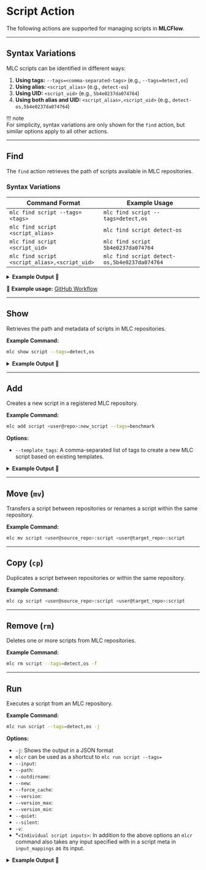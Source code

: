 # **Script Action**  

The following actions are supported for managing scripts in **MLCFlow**.  

---

## **Syntax Variations**  

MLC scripts can be identified in different ways:  

1. **Using tags:** `--tags=<comma-separated-tags>` (e.g., `--tags=detect,os`)  
2. **Using alias:** `<script_alias>` (e.g., `detect-os`)  
3. **Using UID:** `<script_uid>` (e.g., `5b4e0237da074764`)  
4. **Using both alias and UID:** `<script_alias>,<script_uid>` (e.g., `detect-os,5b4e0237da074764`)  

!!! note  
    For simplicity, syntax variations are only shown for the `find` action, but similar options apply to all other actions.  

---

## **Find**  

The `find` action retrieves the path of scripts available in MLC repositories.  

### **Syntax Variations**  

| Command Format | Example Usage |
|---------------|--------------|
| `mlc find script --tags=<tags>` | `mlc find script --tags=detect,os` |
| `mlc find script <script_alias>` | `mlc find script detect-os` |
| `mlc find script <script_uid>` | `mlc find script 5b4e0237da074764` |
| `mlc find script <script_alias>,<script_uid>` | `mlc find script detect-os,5b4e0237da074764` |

<details>
  <summary><strong>Example Output</strong> 📌</summary>

  ```bash
  arjun@intel-spr-i9:~$ mlc find script --tags=detect,os -j
  [2025-02-14 02:55:12,999 main.py:1686 INFO] - Item path: /home/arjun/MLC/repos/gateoverflow@mlperf-automations/script/detect-os
  ```
</details>  

🔹 **Example usage:** [GitHub Workflow](https://github.com/mlcommons/mlcflow/blob/d0269b47021d709e0ffa7fe0db8c79635bfd9dff/.github/workflows/test-mlc-core-actions.yaml)  

---

## **Show**  

Retrieves the path and metadata of scripts in MLC repositories.  

**Example Command:**  
```bash
mlc show script --tags=detect,os
```

<details>
  <summary><strong>Example Output</strong> 📌</summary>

  ```bash
  arjun@intel-spr-i9:~$ mlc show script --tags=detect,os
  [2025-02-14 02:56:16,604 main.py:1404 INFO] - Showing script with tags: detect,os
  Location: /home/arjun/MLC/repos/gateoverflow@mlperf-automations/script/detect-os:
  Main Script Meta:
      uid: 863735b7db8c44fc
      alias: detect-os
      tags: ['detect-os', 'detect', 'os', 'info']
      new_env_keys: ['MLC_HOST_OS_*', '+MLC_HOST_OS_*', 'MLC_HOST_PLATFORM_*', 'MLC_HOST_PYTHON_*', 'MLC_HOST_SYSTEM_NAME', 'MLC_RUN_STATE_DOCKER', '+PATH']
      new_state_keys: ['os_uname_*']
  ......................................................
  For full script meta, see meta file at /home/arjun/MLC/repos/gateoverflow@mlperf-automations/script/detect-os/meta.yaml
  ```
</details>  

---

## **Add**  

Creates a new script in a registered MLC repository.  

**Example Command:**  
```bash
mlc add script <user@repo>:new_script --tags=benchmark
```

**Options:**  
- `--template_tags`: A comma-separated list of tags to create a new MLC script based on existing templates.  

<details>
  <summary><strong>Example Output</strong> 📌</summary>

  ```bash
  arjun@intel-spr-i9:~$ mlc add script gateoverflow@mlperf-automations --tags=benchmark --template_tags=app,mlperf,inference
  More than one script found for None:
  1. /home/arjun/MLC/repos/gateoverflow@mlperf-automations/script/app-mlperf-inference-mlcommons-python
  2. /home/arjun/MLC/repos/gateoverflow@mlperf-automations/script/app-mlperf-inference-ctuning-cpp-tflite
  3. /home/arjun/MLC/repos/gateoverflow@mlperf-automations/script/app-mlperf-inference
  4. /home/arjun/MLC/repos/gateoverflow@mlperf-automations/script/app-mlperf-inference-mlcommons-cpp
  Select the correct one (enter number, default=1): 1
  [2025-02-14 02:58:33,453 main.py:664 INFO] - Folder successfully copied from /home/arjun/MLC/repos/gateoverflow@mlperf-automations/script/app-mlperf-inference-mlcommons-python to /home/arjun/MLC/repos/gateoverflow@mlperf-automations/script/gateoverflow@mlperf-automations
  ```
</details>  

---

## **Move (`mv`)**  

Transfers a script between repositories or renames a script within the same repository.  

**Example Command:**  
```bash
mlc mv script <user@source_repo>:script <user@target_repo>:script
```

---

## **Copy (`cp`)**  

Duplicates a script between repositories or within the same repository.  

**Example Command:**  
```bash
mlc cp script <user@source_repo>:script <user@target_repo>:script
```

---

## **Remove (`rm`)**  

Deletes one or more scripts from MLC repositories.  

**Example Command:**  
```bash
mlc rm script --tags=detect,os -f
```

---

## **Run**  

Executes a script from an MLC repository.  

**Example Command:**  
```bash
mlc run script --tags=detect,os -j
```

**Options:**  
- `-j`: Shows the output in a JSON format
- `mlcr` can be used as a shortcut to `mlc run script --tags=`
- `--input`:
- `--path`:
- `--outdirname`:
- `--new`:
- `--force_cache`:
- `--version`:
- `--version_max`:
- `--version_min`:
- `--quiet`:
- `--silent`:
- `-v`:
- *`<Individual script inputs>`: In addition to the above options an `mlcr` command also takes any input specified with in a script meta in `input_mappings` as its input.  

<details>
  <summary><strong>Example Output</strong> 📌</summary>

---

## **Docker Execution**  

Runs scripts inside a **containerized environment**.  

📌 Please refer to the [Docker README](#) for the full list of Docker options for MLC scripts.  

**Example Command:**  
```bash
mlc docker script --tags=detect,os -j
```

---

## **Test**  

Validates scripts configured with a `tests` section in `meta.yaml`.  

**Example Command:**  
```bash
mlc test script --tags=benchmark
```

🔹 **Example of test configuration:** [Meta.yaml Example](https://github.com/mlcommons/mlperf-automations/blob/0e647d7126e610d010a21dbfccca097febe80af9/script/get-generic-sys-util/meta.yaml#L24)  

---
